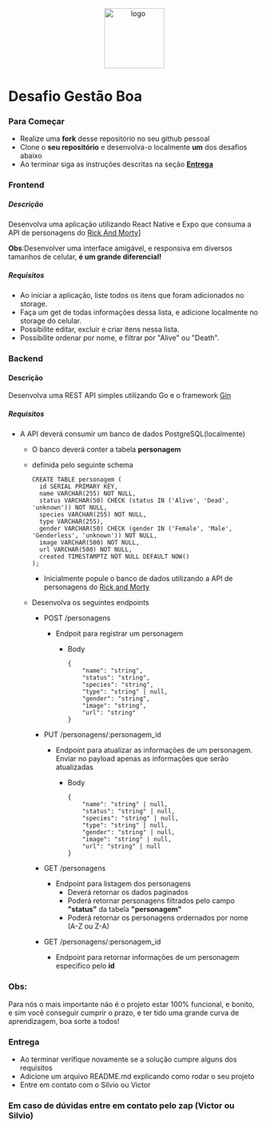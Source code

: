 <div align="center">  
  <img src="https://www.gestaoboa.com.br/beasier-1-1-1@2x.png" alt="logo" style="width:120px"></img>
</div>

# Desafio Gestão Boa

### Para Começar

  * Realize uma **fork** desse repositório no seu github pessoal
  * Clone o **seu repositório** e desenvolva-o localmente **um** dos desafios abaixo
  * Ao terminar siga as instruções descritas na seção **[Entrega](https://github.com/BEasier-Tech/desafio-gestao-boa#entrega)**
   

### Frontend

##### Descrição

  Desenvolva uma aplicação utilizando React Native e Expo que consuma a API de personagens do [Rick And Morty](https://rickandmortyapi.com/)]
  
  
  **Obs**:Desenvolver uma interface amigável, e responsiva em diversos tamanhos de celular, **é um grande diferencial!**
  
##### Requisitos

  * Ao iniciar a aplicação, liste todos os itens que foram adicionados no storage.
  * Faça um get de todas informações dessa lista, e adicione localmente no storage do celular.
  * Possibilite editar, excluir e criar itens nessa lista.
  * Possibilite ordenar por nome, e filtrar por "Alive" ou "Death".

### Backend

#### Descrição

  Desenvolva uma REST API simples utilizando Go e o framework [Gin](https://github.com/gin-gonic/gin)

##### Requisitos
  * A API deverá consumir um banco de dados PostgreSQL(localmente)
    * O banco deverá conter a tabela **personagem**
    * definida pelo seguinte schema


          CREATE TABLE personagem (
            id SERIAL PRIMARY KEY,
            name VARCHAR(255) NOT NULL,
            status VARCHAR(50) CHECK (status IN ('Alive', 'Dead', 'unknown')) NOT NULL,
            species VARCHAR(255) NOT NULL,
            type VARCHAR(255),
            gender VARCHAR(50) CHECK (gender IN ('Female', 'Male', 'Genderless', 'unknown')) NOT NULL,
            image VARCHAR(500) NOT NULL,
            url VARCHAR(500) NOT NULL,
            created TIMESTAMPTZ NOT NULL DEFAULT NOW()
          );
      * Inicialmente popule o banco de dados utilizando a API de personagens do [Rick and Morty](https://rickandmortyapi.com)
        
    * Desenvolva os seguintes endpoints
      * POST /personagens
        * Endpoit para registrar um personagem
          
          * Body
            
                {
                    "name": "string",
                    "status": "string",
                    "species": "string",
                    "type": "string" | null,
                    "gender": "string",
                    "image": "string",
                    "url": "string"
                }
      
      * PUT /personagens/:personagem_id
        * Endpoint para atualizar as informações de um personagem. Enviar no payload apenas as informações que serão atualizadas
          * Body

  
                {
                    "name": "string" | null,
                    "status": "string" | null,
                    "species": "string" | null,
                    "type": "string" | null,
                    "gender": "string" | null,
                    "image": "string" | null,
                    "url": "string" | null
                }
            
      * GET /personagens
        * Endpoint para listagem dos personagens
          * Deverá retornar os dados paginados
          * Poderá retornar personagens filtrados pelo campo **"status"** da tabela **"personagem"**
          * Poderá retornar os personagens ordernados por nome (A-Z ou Z-A)
            
      * GET /personagens/:personagem_id
        * Endpoint para retornar informações de um personagem especifico pelo **id**
    

### Obs:
Para nós o mais importante não é o projeto estar 100% funcional, e bonito, e sim você conseguir cumprir o prazo, e ter tido uma grande curva de aprendizagem, boa sorte a todos!

### Entrega
* Ao terminar verifique novamente se a solução cumpre alguns dos requisitos
* Adicione um arquivo README.md explicando como rodar o seu projeto
* Entre em contato com o Silvio ou Victor

### Em caso de dúvidas entre em contato pelo zap (Victor ou Silvio)
